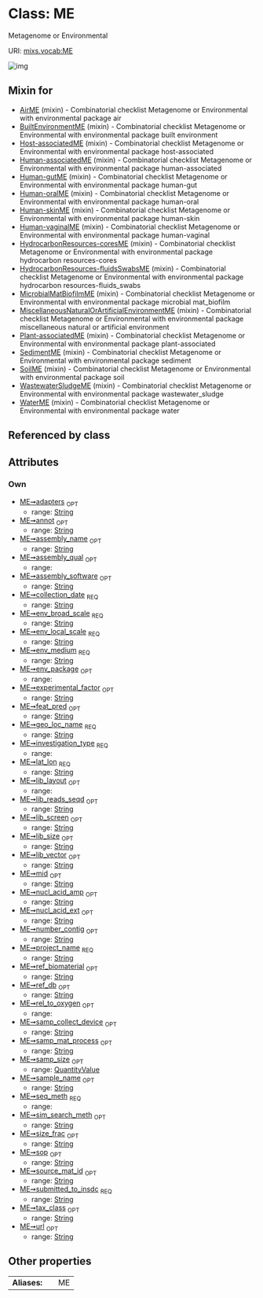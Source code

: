 
# Class: ME


Metagenome or Environmental

URI: [mixs.vocab:ME](https://w3id.org/mixs/vocab/ME)


![img](http://yuml.me/diagram/nofunky;dir:TB/class/[QuantityValue],[QuantityValue]<samp_size%200..1-++[ME&#124;submitted_to_insdc:string;investigation_type:investigation_type_enum;sample_name:string%20%3F;project_name:string;experimental_factor:string%20%3F;lat_lon:string;geo_loc_name:string;collection_date:string;env_broad_scale:string;env_local_scale:string;env_medium:string;env_package:env_package_enum%20%3F;ref_biomaterial:string%20%3F;source_mat_id:string%20%3F;rel_to_oxygen:rel_to_oxygen_enum%20%3F;samp_collect_device:string%20%3F;samp_mat_process:string%20%3F;size_frac:string%20%3F;nucl_acid_ext:string%20%3F;nucl_acid_amp:string%20%3F;lib_size:string%20%3F;lib_reads_seqd:string%20%3F;lib_layout:lib_layout_enum%20%3F;lib_vector:string%20%3F;lib_screen:string%20%3F;mid:string%20%3F;adapters:string%20%3F;seq_meth:seq_meth_enum;assembly_qual:assembly_qual_enum%20%3F;assembly_name:string%20%3F;assembly_software:string%20%3F;annot:string%20%3F;number_contig:string%20%3F;feat_pred:string%20%3F;ref_db:string%20%3F;sim_search_meth:string%20%3F;tax_class:string%20%3F;url:string%20%3F;sop:string%20%3F],[WaterME]uses%20-.->[ME],[WastewaterSludgeME]uses%20-.->[ME],[SoilME]uses%20-.->[ME],[SedimentME]uses%20-.->[ME],[Plant-associatedME]uses%20-.->[ME],[MiscellaneousNaturalOrArtificialEnvironmentME]uses%20-.->[ME],[MicrobialMatBiofilmME]uses%20-.->[ME],[HydrocarbonResources-fluidsSwabsME]uses%20-.->[ME],[HydrocarbonResources-coresME]uses%20-.->[ME],[Human-vaginalME]uses%20-.->[ME],[Human-skinME]uses%20-.->[ME],[Human-oralME]uses%20-.->[ME],[Human-gutME]uses%20-.->[ME],[Human-associatedME]uses%20-.->[ME],[Host-associatedME]uses%20-.->[ME],[BuiltEnvironmentME]uses%20-.->[ME],[AirME]uses%20-.->[ME],[WaterME],[WastewaterSludgeME],[SoilME],[SedimentME],[Plant-associatedME],[MiscellaneousNaturalOrArtificialEnvironmentME],[MicrobialMatBiofilmME],[HydrocarbonResources-fluidsSwabsME],[HydrocarbonResources-coresME],[Human-vaginalME],[Human-skinME],[Human-oralME],[Human-gutME],[Human-associatedME],[Host-associatedME],[BuiltEnvironmentME],[AirME])

## Mixin for

 * [AirME](AirME.md) (mixin)  - Combinatorial checklist Metagenome or Environmental with environmental package air
 * [BuiltEnvironmentME](BuiltEnvironmentME.md) (mixin)  - Combinatorial checklist Metagenome or Environmental with environmental package built environment
 * [Host-associatedME](Host-associatedME.md) (mixin)  - Combinatorial checklist Metagenome or Environmental with environmental package host-associated
 * [Human-associatedME](Human-associatedME.md) (mixin)  - Combinatorial checklist Metagenome or Environmental with environmental package human-associated
 * [Human-gutME](Human-gutME.md) (mixin)  - Combinatorial checklist Metagenome or Environmental with environmental package human-gut
 * [Human-oralME](Human-oralME.md) (mixin)  - Combinatorial checklist Metagenome or Environmental with environmental package human-oral
 * [Human-skinME](Human-skinME.md) (mixin)  - Combinatorial checklist Metagenome or Environmental with environmental package human-skin
 * [Human-vaginalME](Human-vaginalME.md) (mixin)  - Combinatorial checklist Metagenome or Environmental with environmental package human-vaginal
 * [HydrocarbonResources-coresME](HydrocarbonResources-coresME.md) (mixin)  - Combinatorial checklist Metagenome or Environmental with environmental package hydrocarbon resources-cores
 * [HydrocarbonResources-fluidsSwabsME](HydrocarbonResources-fluidsSwabsME.md) (mixin)  - Combinatorial checklist Metagenome or Environmental with environmental package hydrocarbon resources-fluids_swabs
 * [MicrobialMatBiofilmME](MicrobialMatBiofilmME.md) (mixin)  - Combinatorial checklist Metagenome or Environmental with environmental package microbial mat_biofilm
 * [MiscellaneousNaturalOrArtificialEnvironmentME](MiscellaneousNaturalOrArtificialEnvironmentME.md) (mixin)  - Combinatorial checklist Metagenome or Environmental with environmental package miscellaneous natural or artificial environment
 * [Plant-associatedME](Plant-associatedME.md) (mixin)  - Combinatorial checklist Metagenome or Environmental with environmental package plant-associated
 * [SedimentME](SedimentME.md) (mixin)  - Combinatorial checklist Metagenome or Environmental with environmental package sediment
 * [SoilME](SoilME.md) (mixin)  - Combinatorial checklist Metagenome or Environmental with environmental package soil
 * [WastewaterSludgeME](WastewaterSludgeME.md) (mixin)  - Combinatorial checklist Metagenome or Environmental with environmental package wastewater_sludge
 * [WaterME](WaterME.md) (mixin)  - Combinatorial checklist Metagenome or Environmental with environmental package water

## Referenced by class


## Attributes


### Own

 * [ME➞adapters](ME_adapters.md)  <sub>OPT</sub>
     * range: [String](types/String.md)
 * [ME➞annot](ME_annot.md)  <sub>OPT</sub>
     * range: [String](types/String.md)
 * [ME➞assembly_name](ME_assembly_name.md)  <sub>OPT</sub>
     * range: [String](types/String.md)
 * [ME➞assembly_qual](ME_assembly_qual.md)  <sub>OPT</sub>
     * range: 
 * [ME➞assembly_software](ME_assembly_software.md)  <sub>OPT</sub>
     * range: [String](types/String.md)
 * [ME➞collection_date](ME_collection_date.md)  <sub>REQ</sub>
     * range: [String](types/String.md)
 * [ME➞env_broad_scale](ME_env_broad_scale.md)  <sub>REQ</sub>
     * range: [String](types/String.md)
 * [ME➞env_local_scale](ME_env_local_scale.md)  <sub>REQ</sub>
     * range: [String](types/String.md)
 * [ME➞env_medium](ME_env_medium.md)  <sub>REQ</sub>
     * range: [String](types/String.md)
 * [ME➞env_package](ME_env_package.md)  <sub>OPT</sub>
     * range: 
 * [ME➞experimental_factor](ME_experimental_factor.md)  <sub>OPT</sub>
     * range: [String](types/String.md)
 * [ME➞feat_pred](ME_feat_pred.md)  <sub>OPT</sub>
     * range: [String](types/String.md)
 * [ME➞geo_loc_name](ME_geo_loc_name.md)  <sub>REQ</sub>
     * range: [String](types/String.md)
 * [ME➞investigation_type](ME_investigation_type.md)  <sub>REQ</sub>
     * range: 
 * [ME➞lat_lon](ME_lat_lon.md)  <sub>REQ</sub>
     * range: [String](types/String.md)
 * [ME➞lib_layout](ME_lib_layout.md)  <sub>OPT</sub>
     * range: 
 * [ME➞lib_reads_seqd](ME_lib_reads_seqd.md)  <sub>OPT</sub>
     * range: [String](types/String.md)
 * [ME➞lib_screen](ME_lib_screen.md)  <sub>OPT</sub>
     * range: [String](types/String.md)
 * [ME➞lib_size](ME_lib_size.md)  <sub>OPT</sub>
     * range: [String](types/String.md)
 * [ME➞lib_vector](ME_lib_vector.md)  <sub>OPT</sub>
     * range: [String](types/String.md)
 * [ME➞mid](ME_mid.md)  <sub>OPT</sub>
     * range: [String](types/String.md)
 * [ME➞nucl_acid_amp](ME_nucl_acid_amp.md)  <sub>OPT</sub>
     * range: [String](types/String.md)
 * [ME➞nucl_acid_ext](ME_nucl_acid_ext.md)  <sub>OPT</sub>
     * range: [String](types/String.md)
 * [ME➞number_contig](ME_number_contig.md)  <sub>OPT</sub>
     * range: [String](types/String.md)
 * [ME➞project_name](ME_project_name.md)  <sub>REQ</sub>
     * range: [String](types/String.md)
 * [ME➞ref_biomaterial](ME_ref_biomaterial.md)  <sub>OPT</sub>
     * range: [String](types/String.md)
 * [ME➞ref_db](ME_ref_db.md)  <sub>OPT</sub>
     * range: [String](types/String.md)
 * [ME➞rel_to_oxygen](ME_rel_to_oxygen.md)  <sub>OPT</sub>
     * range: 
 * [ME➞samp_collect_device](ME_samp_collect_device.md)  <sub>OPT</sub>
     * range: [String](types/String.md)
 * [ME➞samp_mat_process](ME_samp_mat_process.md)  <sub>OPT</sub>
     * range: [String](types/String.md)
 * [ME➞samp_size](ME_samp_size.md)  <sub>OPT</sub>
     * range: [QuantityValue](QuantityValue.md)
 * [ME➞sample_name](ME_sample_name.md)  <sub>OPT</sub>
     * range: [String](types/String.md)
 * [ME➞seq_meth](ME_seq_meth.md)  <sub>REQ</sub>
     * range: 
 * [ME➞sim_search_meth](ME_sim_search_meth.md)  <sub>OPT</sub>
     * range: [String](types/String.md)
 * [ME➞size_frac](ME_size_frac.md)  <sub>OPT</sub>
     * range: [String](types/String.md)
 * [ME➞sop](ME_sop.md)  <sub>OPT</sub>
     * range: [String](types/String.md)
 * [ME➞source_mat_id](ME_source_mat_id.md)  <sub>OPT</sub>
     * range: [String](types/String.md)
 * [ME➞submitted_to_insdc](ME_submitted_to_insdc.md)  <sub>REQ</sub>
     * range: [String](types/String.md)
 * [ME➞tax_class](ME_tax_class.md)  <sub>OPT</sub>
     * range: [String](types/String.md)
 * [ME➞url](ME_url.md)  <sub>OPT</sub>
     * range: [String](types/String.md)

## Other properties

|  |  |  |
| --- | --- | --- |
| **Aliases:** | | ME |

